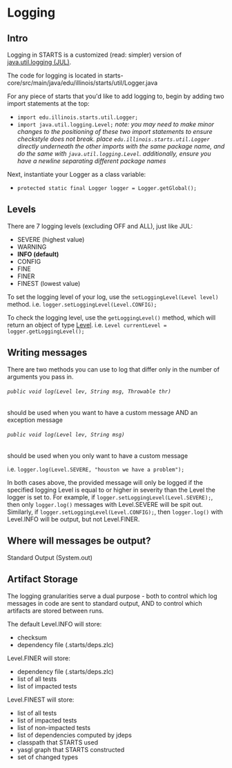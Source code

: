 # Logging

## Intro

Logging in STARTS is a customized (read: simpler) version of [java.util.logging (JUL)](https://docs.oracle.com/javase/8/docs/api/java/util/logging/package-summary.html).

The code for logging is located in starts-core/src/main/java/edu/illinois/starts/util/Logger.java



For any piece of starts that you'd like to add logging to, begin by adding two import statements at the top:
-  ``import edu.illinois.starts.util.Logger;``
- ``import java.util.logging.Level;``
_note: you may need to make minor changes to the positioning of these two import statements to ensure checkstyle does not break. place ``edu.illinois.starts.util.Logger`` directly underneath the other imports with the same package name, and do the same with ``java.util.logging.Level``. additionally, ensure you have a newline separating different package names_

Next, instantiate your Logger as a class variable:
- ``protected static final Logger logger = Logger.getGlobal();``

## Levels
There are 7 logging levels (excluding OFF and ALL), just like JUL:
- SEVERE (highest value)
- WARNING
- __INFO (default)__
- CONFIG
- FINE
- FINER
- FINEST (lowest value)

To set the logging level of your log, use the ``setLoggingLevel(Level level)`` method.
i.e.
``logger.setLoggingLevel(Level.CONFIG);``

To check the logging level, use the ``getLoggingLevel()`` method, which will return an object of type [Level](https://docs.oracle.com/javase/8/docs/api/java/util/logging/Level.html).
i.e.
``Level currentLevel = logger.getLoggingLevel();``

## Writing messages
There are two methods you can use to log that differ only in the number of arguments you pass in.

###### ``public void log(Level lev, String msg, Throwable thr)``
should be used when you want to have a custom message AND an exception message


###### ``public void log(Level lev, String msg)``
should be used when you only want to have a custom message

i.e. ``logger.log(Level.SEVERE, "houston we have a problem");``

In both cases above, the provided message will only be logged if the specified logging Level is equal to or higher in severity than the Level the logger is set to.
For example, if ``logger.setLoggingLevel(Level.SEVERE);``, then only ``logger.log()`` messages with Level.SEVERE will be spit out.
Similarly, if ``logger.setLoggingLevel(Level.CONFIG);``, then ``logger.log()`` with Level.INFO will be output, but not Level.FINER.

## Where will messages be output? 
Standard Output (System.out)

## Artifact Storage
The logging granularities serve a dual purpose - both to control which log messages in code are sent to standard output, AND to control which artifacts are stored between runs.

The default Level.INFO will store:
- checksum
- dependency file (.starts/deps.zlc)

Level.FINER will store:
- dependency file (.starts/deps.zlc)
- list of all tests
- list of impacted tests

Level.FINEST will store:
- list of all tests
- list of impacted tests
- list of non-impacted tests
- list of dependencies computed by jdeps
- classpath that STARTS used
- yasgl graph that STARTS constructed
- set of changed types
